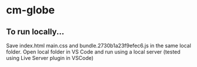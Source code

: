 # cm-globe

## To run locally...

Save index.html main.css and bundle.2730b1a23f9efec6.js in the same local folder. Open local folder in VS Code and run using a local server (tested using Live Server plugin in VSCode)
